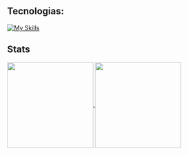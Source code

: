 <h2>Tecnologias:</h2>

[![My Skills](https://skillicons.dev/icons?i=js,html,css,java,spring,mysql,mongodb)](https://skillicons.dev)

<h2>Stats</h2>

<a href="https://github.com/anuraghazra/github-readme-stats">
  <img height=200 align="center" src="https://github-readme-stats.vercel.app/api?username=tavaresProg&theme=tokyonight&show_icons=true" />
</a>
<a href="https://github.com/anuraghazra/convoychat">
  <img height=200 align="center" src="https://github-readme-stats.vercel.app/api/top-langs?username=tavaresProg&layout=compact&langs_count=8&card_width=320&theme=tokyonight" />
</a>
